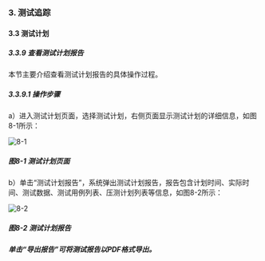 ### 3. 测试追踪

#### 3.3 测试计划

##### 3.3.9 查看测试计划报告

本节主要介绍查看测试计划报告的具体操作过程。

##### 3.3.9.1 操作步骤

a）进入测试计划页面，选择测试计划，右侧页面显示测试计划的详细信息，如图8-1所示：

![8-1](https://www.feisuanyz.com/fstest/cszz/jihua/report_1.png)

##### 图8-1 测试计划页面

b）单击“测试计划报告”，系统弹出测试计划报告，报告包含计划时间、实际时间、测试数据、测试用例列表、压测计划列表等信息，如图8-2所示：

![8-2](https://www.feisuanyz.com/fstest/cszz/jihua/report_2.png)

##### 图8-2 测试计划报告

##### 单击“导出报告”可将测试报告以PDF格式导出。
